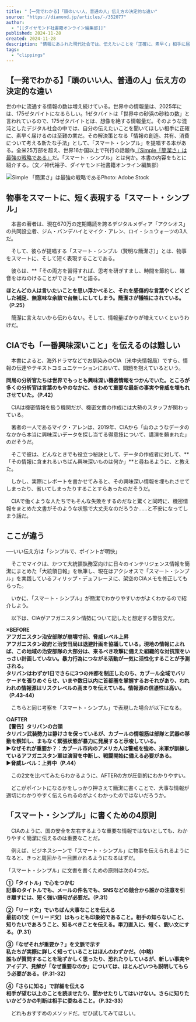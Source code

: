 ```yaml
---
title: "【一発でわかる】「頭のいい人、普通の人」伝え方の決定的な違い"
source: "https://diamond.jp/articles/-/352077"
author:
  - "[[ダイヤモンド社書籍オンライン編集部]]"
published: 2024-11-28
created: 2024-11-28
description: "情報にあふれた現代社会では、伝えたいことを「正確に、素早く」相手に届けるのは至難の業だ。その解決策として、「スマート・シンプル」というコミュニケーション法を提唱する本がある。全米25万部を超え、世界16か国以上で刊行の話題作『Simple「簡潔さ」は最強の戦略である』だ。「スマート・シンプル」とは何か。本書の内容をもとに紹介する。（文／神代裕子、ダイヤモンド社書籍オンライン編集部）"
tags:
  - "clippings"
---
```

## 【一発でわかる】「頭のいい人、普通の人」伝え方の決定的な違い

世の中に流通する情報の数は増え続けている。世界中の情報量は、2025年には、175ゼタバイトになるらしい。1ゼタバイトは「世界中の砂浜の砂粒の数」と言われているので、175ゼタバイトとは、想像を絶する情報量だ。そのような混沌としたデジタル社会の中では、自分の伝えたいことを聞いてほしい相手に正確に、素早く届けるのは至難の業だ。その解決策となる「情報の創造、共有、消費について考える新たな手法」として、「スマート・シンプル」を提唱する本がある。全米25万部を超え、世界16か国以上で刊行の話題作[『Simple「簡潔さ」は最強の戦略である』](https://www.amazon.co.jp/o/ASIN/4478117667/diamondinc-22/)だ。「スマート・シンプル」とは何か。本書の内容をもとに紹介する。（文／神代裕子、ダイヤモンド社書籍オンライン編集部）

![Simple 「簡潔さ」は最強の戦略である](https://dol.ismcdn.jp/mwimgs/b/f/750/img_bf6c8655ab995d8420f592cec4410906199740.jpg)Photo: Adobe Stock

## 物事をスマートに、短く表現する「スマート・シンプル」

　本書の著者は、現在670万の定期購読を誇るデジタルメディア「アクシオス」の共同設立者、ジム・バンデハイとマイク・アレン、ロイ・シュウォーツの3人だ。

　そして、彼らが提唱する「スマート・シンプル（賢明な簡潔さ）」とは、物事をスマートに、そして短く表現することである。

　彼らは、**「その両方を習得すれば、思考を研ぎすまし、時間を節約し、雑音をはねのけることができる」**と語る。

**ほとんどの人は言いたいことを思い浮かべると、それを感傷的な言葉やくどくどした補足、無意味な余談で台無しにしてしまう。簡潔さが犠牲にされている。（P.25）**

　簡潔に言えないから伝わらない。そして、情報量ばかりが増えていくというわけだ。

## CIAでも「一番興味深いこと」を伝えるのは難しい

　本書によると、海外ドラマなどでお馴染みのCIA（米中央情報局）ですら、情報の伝達やテキストコミュニケーションにおいて、問題を抱えているという。

**同局の分析官たちは世界でもっとも興味深い機密情報をつかんでいた。ところが多くの分析官は言葉のもやのなかに、きわめて重要な最新の事実や脅威を埋もれさせていた。（P.42）**

　CIAは機密情報を扱う機関だが、機密文書の作成には大勢のスタッフが関わっている。

　著者の一人であるマイク・アレンは、2019年、CIAから「山のようなデータのなかから本当に興味深いデータを探し当てる得意技について、講演を頼まれた」のだそうだ。

　そこで彼は、どんなときでも役立つ秘訣として、データの作成者に対して、**「その情報に含まれるいちばん興味深いものは何か」**と尋ねるように、と教えた。

　しかし、実際にレポートを書かせてみると、その興味深い情報を埋もれさせてしまったり、省いてしまったりすることすらあったのだそうだ。

　CIAで働くような人たちでもそんな失敗をするのだなと驚くと同時に、機密情報をまとめた文書がそのような状態で大丈夫なのだろうか……と不安になってしまう話だ。

## ここが違う  
──いい伝え方は「シンプルで、ポイントが明快」

　そこでマイクは、かつて大統領執務室向けに日々のインテリジェンス情報を簡潔にまとめた「大統領日報」を執筆し、現在はアクシオスで「スマート・シンプル」を実践しているフィリップ・デュフレーヌに、架空のCIAメモを修正してもらった。

　いかに、「スマート・シンプル」が簡潔でわかりやすいかがよくわかるので紹介しよう。

　以下は、CIAがアフガニスタン情勢について記したと想定する警告文だ。

**×BEFORE**  
**アフガニスタン治安部隊が崩壊寸前、脅威レベル上昇**  
**アフガニスタン政府と治安当局は退避計画を協議している。現地の情報によれば、この地域の治安部隊の大部分は、来るべき攻撃に備えた組織的な対抗策をいっさい計画していない。暴力行為につながる活動が一気に活性化することが予測される。  
タリバンはわずか1日でさらに3つの州都を制圧したのち、カブール全域でバリケードを張りめぐらせ、いまや数日以内に首都圏を掌握するおそれがあり、われわれの情報源はリスクレベルの高まりを伝えている。情報源の信憑性は高い。（P.43-44）**

　こちらと同じ考察を「スマート・シンプル」で表現した場合が以下になる。

**○AFTER**  
**【警告】タリバンの台頭**  
**タリバン武装勢力は静けさを保っているが、カブールの情報筋は部隊と武器の移動を察知し、まもなく緊張状態が暴力に発展すると示唆している。**  
**▶︎なぜそれが重要か？：カブール市内のアメリカ人は警戒を強め、米軍が訓練しているアフガニスタン軍は演習を中断し、戦闘開始に備える必要がある。**  
**▶︎脅威レベル：上昇中（P.44）**

　この2文を比べてみたらわかるように、AFTERの方が圧倒的にわかりやすい。

　どこがポイントになるかをしっかり押さえて簡潔に書くことで、大事な情報が適切にわかりやすく伝えられるのがよくわかったのではないだろうか。

## 「スマート・シンプル」に書くための4原則

　CIAのように、国の安全を左右するような重要な情報ではないとしても、わかりやすく簡潔に伝えるのは重要なことだ。

　例えば、ビジネスシーンで「スマート・シンプル」に物事を伝えられるようになると、きっと周囲から一目置かれるようになるはずだ。

「スマート・シンプル」に文書を書くための原則は次の4つだ。

**①「タイトル」で心をつかむ**  
**記事のタイトルでも、メールの件名でも、SNSなどの競合から誰かの注意を引き離すには、短く強い語句が必要だ。（P.31）**

**②「リード文」でいちばん大事なことを伝える**  
**最初の1文（＝リード文）はもっとも印象的であること。相手の知らないこと、知りたいであろうこと、知るべきことを伝える。単刀直入に、短く、鋭い文にする。（P.31）**

**③「なぜそれが重要か？」を文脈で示す**  
**私たちが実際に詳しく知っていることはほんのわずかだ。（中略）  
誰もが質問することを恥ずかしく思ったり、恐れたりしているが、新しい事実やアイデア、見解が「なぜ重要なのか」については、ほとんどいつも説明してもらう必要がある。（P.31-32）**

**④「さらに知る」で詳細を伝える**  
**相手が望む以上のことを読ませたり、聞かせたりしてはいけない。さらに知りたいかどうかの判断は相手に委ねること。（P.32-33）**

　どれもおすすめのメソッドだ。ぜひ試してみてほしい。